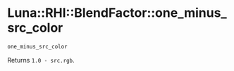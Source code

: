# Luna::RHI::BlendFactor::one_minus_src_color

```c++
one_minus_src_color
```

Returns `1.0 - src.rgb`. 

